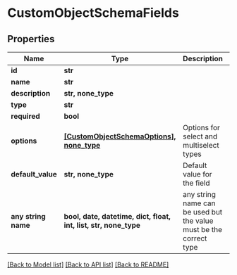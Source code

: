 # CustomObjectSchemaFields


## Properties
Name | Type | Description | Notes
------------ | ------------- | ------------- | -------------
**id** | **str** |  | [optional] 
**name** | **str** |  | [optional] 
**description** | **str, none_type** |  | [optional] 
**type** | **str** |  | [optional] 
**required** | **bool** |  | [optional] 
**options** | [**[CustomObjectSchemaOptions], none_type**](CustomObjectSchemaOptions.md) | Options for select and multiselect types | [optional] 
**default_value** | **str, none_type** | Default value for the field | [optional] 
**any string name** | **bool, date, datetime, dict, float, int, list, str, none_type** | any string name can be used but the value must be the correct type | [optional]

[[Back to Model list]](../../README.md#documentation-for-models) [[Back to API list]](../../README.md#documentation-for-api-endpoints) [[Back to README]](../../README.md)


